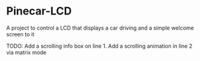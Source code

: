 # Pinecar-LCD
A project to control a LCD that displays a car driving and a simple welcome screen to it

TODO:
Add a scrolling info box on line 1. 
Add a scrolling animation in line 2 via matrix mode
